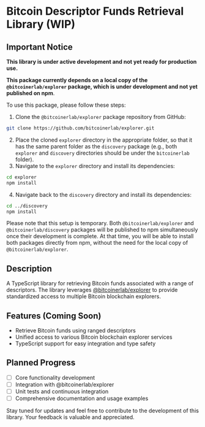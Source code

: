 # Bitcoin Descriptor Funds Retrieval Library (WIP)

## Important Notice

**This library is under active development and not yet ready for production use.**

**This package currently depends on a local copy of the `@bitcoinerlab/explorer` package, which is under development and not yet published on npm**.

To use this package, please follow these steps:

1. Clone the `@bitcoinerlab/explorer` package repository from GitHub:
```bash
git clone https://github.com/bitcoinerlab/explorer.git
```
2. Place the cloned `explorer` directory in the appropriate folder, so that it has the same parent folder as the `discovery` package (e.g., both `explorer` and `discovery` directories should be under the `bitcoinerlab` folder).
3. Navigate to the `explorer` directory and install its dependencies:
```bash
cd explorer
npm install
```
4. Navigate back to the `discovery` directory and install its dependencies:
```bash
cd ../discovery
npm install
```
Please note that this setup is temporary. Both `@bitcoinerlab/explorer` and `@bitcoinerlab/discovery` packages will be published to npm simultaneously once their development is complete. At that time, you will be able to install both packages directly from npm, without the need for the local copy of `@bitcoinerlab/explorer`.

## Description

A TypeScript library for retrieving Bitcoin funds associated with a range of descriptors. The library leverages [@bitcoinerlab/explorer](https://github.com/bitcoinerlab/explorer) to provide standardized access to multiple Bitcoin blockchain explorers.

## Features (Coming Soon)

- Retrieve Bitcoin funds using ranged descriptors
- Unified access to various Bitcoin blockchain explorer services
- TypeScript support for easy integration and type safety

## Planned Progress

- [ ] Core functionality development
- [ ] Integration with @bitcoinerlab/explorer
- [ ] Unit tests and continuous integration
- [ ] Comprehensive documentation and usage examples

Stay tuned for updates and feel free to contribute to the development of this library. Your feedback is valuable and appreciated.
